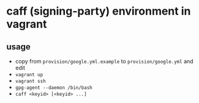 # caff (signing-party) environment in vagrant

## usage

- copy from `provision/google.yml.example` to `provision/google.yml` and edit
- `vagrant up`
- `vagrant ssh`
- `gpg-agent --daemon /bin/bash`
- `caff <keyid> [<keyid> ...]`
